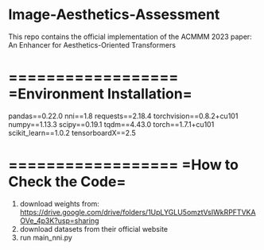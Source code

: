 # Image-Aesthetics-Assessment
This repo contains the official implementation of the ACMMM 2023 paper: An Enhancer for Aesthetics-Oriented Transformers

==================
=Environment Installation=
==================
pandas==0.22.0
nni==1.8
requests==2.18.4
torchvision==0.8.2+cu101
numpy==1.13.3
scipy==0.19.1
tqdm==4.43.0
torch==1.7.1+cu101
scikit_learn==1.0.2
tensorboardX==2.5

==================
=How to Check the Code=
==================
1. download weights from: https://drive.google.com/drive/folders/1UpLYGLU5omztVsIWkRPFTVKAOVe_4p3K?usp=sharing
2. download datasets from their official website
2. run main_nni.py
